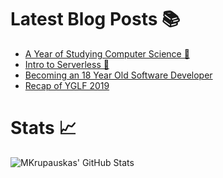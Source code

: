 # Latest Blog Posts 📚

<!-- BLOG-POST-LIST:START -->
- [A Year of Studying Computer Science 🏫](https://dev.to/mkrup/a-year-of-studying-computer-science-2779)
- [Intro to Serverless 🚀](https://dev.to/mkrup/intro-to-serverless-c9k)
- [Becoming an 18 Year Old Software Developer](https://dev.to/mkrup/becoming-an-18-year-old-software-developer-14f0)
- [Recap of YGLF 2019](https://dev.to/mkrup/recap-of-yglf-2019-keo)
<!-- BLOG-POST-LIST:END -->

# Stats 📈

![MKrupauskas' GitHub Stats](https://github-readme-stats.vercel.app/api?username=MKrupauskas&count_private=true&show_icons=true)
